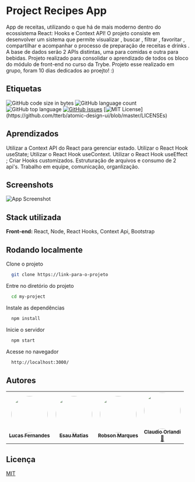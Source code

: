 
# Project Recipes App

App de receitas, utilizando o que há de mais moderno dentro do ecossistema React: Hooks e Context API!
O projeto consiste em desenvolver um sistema que permite visualizar , buscar , filtrar , favoritar , compartilhar e acompanhar o processo de preparação de receitas e drinks . A base de dados serão 2 APIs distintas, uma para comidas e outra para bebidas.
Projeto realizado para consolidar o aprendizado de todos os bloco do módulo de front-end no curso da Trybe.
Projeto esse realizado em grupo, foram 10 dias dedicados ao proejto! :)
## Etiquetas

![GitHub code size in bytes](https://img.shields.io/github/languages/code-size/eemr3/project-recipes-app)
![GitHub language count](https://img.shields.io/github/languages/count/eemr3/project-recipes-app)
![GitHub top language](https://img.shields.io/github/languages/top/eemr3/project-recipes-app)
[![GitHub issues](https://img.shields.io/github/issues/eemr3/project-recipes-app)](https://github.com/eemr3/project-recipes-app/issues)
[![MIT License](https://img.shields.io/apm/l/atomic-design-ui.svg?)](https://github.com/tterb/atomic-design-ui/blob/master/LICENSEs)


## Aprendizados

Utilizar a Context API do React para gerenciar estado.
Utilizar o React Hook useState;
Utilizar o React Hook useContext.
Utilizar o React Hook useEffect ;
Criar Hooks customizados.
Estruturação de arquivos e consumo de 2 api's.
Trabalho em equipe, comunicação, organlização.
## Screenshots

![App Screenshot](https://user-images.githubusercontent.com/42968718/154860927-e22cf3a9-6bcd-450a-9ef7-d5b7caacbff3.png)


## Stack utilizada

**Front-end:** React, Node, React Hooks, Context Api, Bootstrap

## Rodando localmente

Clone o projeto

```bash
  git clone https://link-para-o-projeto
```

Entre no diretório do projeto

```bash
  cd my-project
```

Instale as dependências

```bash
  npm install
```

Inicie o servidor

```bash
  npm start
```

Acesse no navegador
```bash
  http://localhost:3000/
```
## Autores


</table>
<table>
  <tr>
    <td align="center"><a href=https://github.com/Lucas-Fer"><img style="border-radius: 50%;" src="https://avatars.githubusercontent.com/u/81340180?v=4" width="100px;" alt=""/><br /><sub><b>Lucas Fernandes</b></sub></a><br /><a href="https://github.com/Lucas-Fer" title="Lucas-Fer"></a></td>
    <td align="center"><a href="https://github.com/esaumatias"><img style="border-radius: 50%;" src="https://avatars.githubusercontent.com/u/88900701?v=4" width="100px;" alt=""/><br /><sub><b>Esau Matias</b></sub></a><br /><a href="https://github.com/esaumatias" title="esaumatias"></a></td>
    <td align="center"><a href="https://github.com/GBLBORGES"><img style="border-radius: 50%;" src="https://avatars.githubusercontent.com/u/86524092?v=4" width="100px;" alt=""/><br /><sub><b>Robson Marques</b></sub></a><br /><a href="https://github.com/GBLBORGES/" title="GBLBORGES"></a></td>
    <td align="center"><a href="https://github.com/eemr3"><img style="border-radius: 50%;" src="https://avatars.githubusercontent.com/u/42968718?v=4" width="100px;" alt=""/><br /><sub><b>Claudio Orlandi</b></sub></a><br /><a href="https://github.com/eemr3/" title="eemr3">🚀</a></td>
  </tr>
</table>

## Licença

[MIT](https://choosealicense.com/licenses/mit/)

